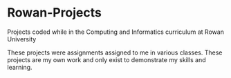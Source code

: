 # Rowan-Projects
Projects coded while in the Computing and Informatics curriculum at Rowan University


These projects were assignments assigned to me in various classes. 
These projects are my own work and only exist to demonstrate my skills and learning.
